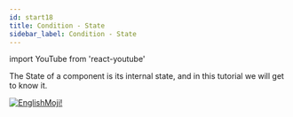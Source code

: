 ```yaml
---
id: start18
title: Condition - State
sidebar_label: Condition - State
---
```


import YouTube from 'react-youtube'


The State of a component is its internal state, and in this tutorial we will get to know it.

<YouTube videoId='4sRGK632S5I' />

[![EnglishMoji!](/img/logo/NeuroCoder.png)](https://vk.com/neurocoder)
